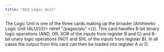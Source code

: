 ```yaml
---
title: "ALU Logic Unit"
---
```


The Logic Unit is one of the three cards making up the broader 
[Artihmetic Logic Unit (ALU)]({{< relref "/pages/alu" >}}). 
This card handles 8-bit binary logic operations (AND, OR, XOR of the inputs from register B and C) and 8-bit unary logic operations (NOT and SHL of the inputs from register B). In all cases the output from this card can then be loaded into register A or D.
